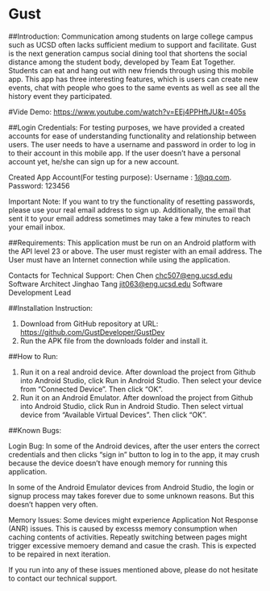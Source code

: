 # Gust

##Introduction: 
Communication among students on large college campus such as UCSD often lacks sufficient medium to support and facilitate. Gust is the next generation campus social dining tool that shortens the social distance among the student body, developed by Team Eat Together. Students can eat and hang out with new friends through using this mobile app. This app has three interesting features, which is users can create new events, chat with people who goes to the same events as well as see all the history event they participated.  


#Vide Demo:
https://www.youtube.com/watch?v=EEj4PPHftJU&t=405s

##Login Credentials:
For testing purposes, we have provided a created accounts for ease of understanding functionality and relationship between users. The user needs to have a username and password in order to log in to their account in this mobile app. If the user doesn’t have a personal account yet, he/she can sign up for a new account. 

Created App Account(For testing purpose):
Username : 1@qq.com.                     Password: 123456


Important Note: If you want to try the functionality of resetting passwords, please use your real email address to sign up. Additionally, the email that sent it to your email address sometimes may take a few minutes to reach your email inbox. 

##Requirements:
This application must be run on an Android platform with the API level 23 or above.
The user must register with an email address.
The User must have an Internet connection while using the application. 


Contacts for Technical Support:
Chen Chen chc507@eng.ucsd.edu  Software Architect
Jinghao Tang  jit063@eng.ucsd.edu Software Development Lead

##Installation Instruction: 
1. Download from GitHub repository at URL: https://github.com/GustDeveloper/GustDev
2.  Run the APK file from the downloads folder and install it. 


##How to Run: 
1. Run it on a real android device. After download the project from Github into Android Studio, click Run  in Android Studio. Then select your device from “Connected Device”. Then click “OK”.
2. Run it on an Android Emulator. After download the project from Github into Android Studio, click Run  in Android Studio. Then select virtual device from “Available Virtual Devices”. Then click “OK”.


##Known Bugs: 

Login Bug: 
In some of the Android devices, after the user enters the correct credentials and then clicks “sign in” button to log in to the app, it may crush because the device doesn’t have enough memory for running this application. 

In some of the Android Emulator devices from Android Studio, the login or signup process may takes forever due to some unknown reasons. But this doesn’t happen very often. 

Memory Issues: 
Some devices might experience Application Not Response (ANR) issues. This is caused by excesss memory consumption when caching contents of activities. Repeatly switching between pages might trigger excessive memoery demand and casue the crash. This is expected to be repaired in next iteration. 

If you run into any of these issues mentioned above, please do not hesitate to contact our technical support.



















